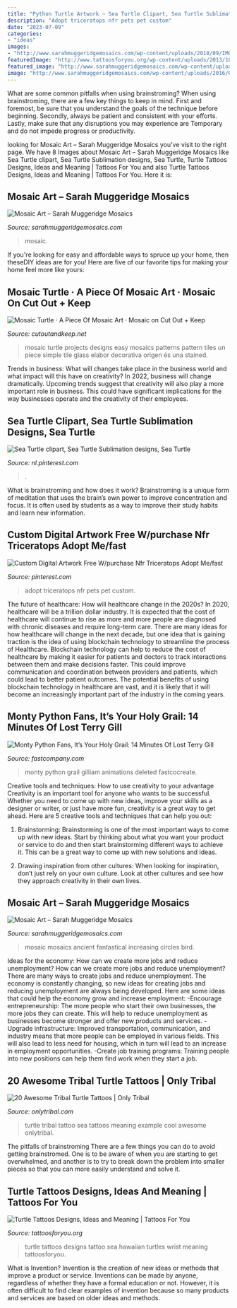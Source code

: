 ```yaml
---
title: "Python Turtle Artwork ~ Sea Turtle Clipart, Sea Turtle Sublimation Designs, Sea Turtle"
description: "Adopt triceratops nfr pets pet custom"
date: "2023-07-09"
categories:
- "ideas"
images:
- "http://www.sarahmuggeridgemosaics.com/wp-content/uploads/2018/09/IMG_3868-e1536997132484.jpg"
featuredImage: "http://www.tattoosforyou.org/wp-content/uploads/2013/10/Small-Turtle-Tattoos.jpg"
featured_image: "http://www.sarahmuggeridgemosaics.com/wp-content/uploads/2018/09/IMG_3868-e1536997132484.jpg"
image: "http://www.sarahmuggeridgemosaics.com/wp-content/uploads/2016/09/14Jan11-022-e1475722757937.jpg"
---
```



What are some common pitfalls when using brainstroming?
When using brainstroming, there are a few key things to keep in mind. First and foremost, be sure that you understand the goals of the technique before beginning. Secondly, always be patient and consistent with your efforts. Lastly, make sure that any disruptions you may experience are Temporary and do not impede progress or productivity.

	

		
looking for Mosaic Art – Sarah Muggeridge Mosaics you've visit to the right page. We have 8 Images about Mosaic Art – Sarah Muggeridge Mosaics like Sea Turtle clipart, Sea Turtle Sublimation designs, Sea Turtle, Turtle Tattoos Designs, Ideas and Meaning | Tattoos For You and also Turtle Tattoos Designs, Ideas and Meaning | Tattoos For You. Here it is:
		
    
## Mosaic Art – Sarah Muggeridge Mosaics

<img loading=lazy src="http://www.sarahmuggeridgemosaics.com/wp-content/uploads/2016/09/14Jan11-022-e1475722757937.jpg" onerror="this.onerror=null;this.src='https://tse1.mm.bing.net/th?id=OIP.WJS5kjnMx6zCcFhhjwYKQQHaKP&amp;pid=15.1';" alt="Mosaic Art – Sarah Muggeridge Mosaics">

_Source: sarahmuggeridgemosaics.com_

>mosaic. 

	

If you're looking for easy and affordable ways to spruce up your home, then theseDIY ideas are for you! Here are five of our favorite tips for making your home feel more like yours: 

    
## Mosaic Turtle · A Piece Of Mosaic Art · Mosaic On Cut Out + Keep

<img loading=lazy src="http://images.coplusk.net/project_images/90981/image/full_DSCF0050_1305218803.jpg" onerror="this.onerror=null;this.src='https://tse2.mm.bing.net/th?id=OIP.05qq2MqlxxfL6Gh4ZvC2agHaE7&amp;pid=15.1';" alt="Mosaic Turtle · A Piece Of Mosaic Art · Mosaic on Cut Out + Keep">

_Source: cutoutandkeep.net_

>mosaic turtle projects designs easy mosaics patterns pattern tiles un piece simple tile glass elabor decorativa origen és una stained. 

	

Trends in business: What will changes take place in the business world and what impact will this have on creativity?
In 2022, business will change dramatically. Upcoming trends suggest that creativity will also play a more important role in business. This could have significant implications for the way businesses operate and the creativity of their employees.

    
## Sea Turtle Clipart, Sea Turtle Sublimation Designs, Sea Turtle

<img loading=lazy src="https://i.pinimg.com/736x/35/c7/3b/35c73b7d0fbbeea39115c96416813fe8.jpg" onerror="this.onerror=null;this.src='https://tse2.mm.bing.net/th?id=OIP.vzMHD_qweqgle7GnMgnOdAHaFg&amp;pid=15.1';" alt="Sea Turtle clipart, Sea Turtle Sublimation designs, Sea Turtle">

_Source: nl.pinterest.com_

>. 

	

What is brainstroming and how does it work?
Brainstroming is a unique form of meditation that uses the brain’s own power to improve concentration and focus. It is often used by students as a way to improve their study habits and learn new information.

    
## Custom Digital Artwork Free W/purchase Nfr Triceratops Adopt Me/fast

<img loading=lazy src="https://i.pinimg.com/736x/a5/8d/f2/a58df2b5e9652e8420131586cc2075b7.jpg" onerror="this.onerror=null;this.src='https://tse4.mm.bing.net/th?id=OIP.gsgYSPJBOxAooTnSawIOywHaHb&amp;pid=15.1';" alt="Custom Digital Artwork Free W/purchase Nfr Triceratops Adopt Me/fast">

_Source: pinterest.com_

>adopt triceratops nfr pets pet custom. 

	

The future of healthcare: How will healthcare change in the 2020s?
In 2020, healthcare will be a trillion dollar industry. It is expected that the cost of healthcare will continue to rise as more and more people are diagnosed with chronic diseases and require long-term care. There are many ideas for how healthcare will change in the next decade, but one idea that is gaining traction is the idea of using blockchain technology to streamline the process of Healthcare. Blockchain technology can help to reduce the cost of healthcare by making it easier for patients and doctors to track interactions between them and make decisions faster. This could improve communication and coordination between providers and patients, which could lead to better patient outcomes. The potential benefits of using blockchain technology in healthcare are vast, and it is likely that it will become an increasingly important part of the industry in the coming years.

    
## Monty Python Fans, It’s Your Holy Grail: 14 Minutes Of Lost Terry Gill

<img loading=lazy src="https://images.fastcompany.net/image/upload/w_1280,f_auto,q_auto,fl_lossy/fc/3052297-poster-p-1-monty-python-fans-its-your-holy-grail-14-minutes-of-lost-terry-gilliam-animation.jpg" onerror="this.onerror=null;this.src='https://tse1.mm.bing.net/th?id=OIP.X163eXwUd4UUxrzNpvRebgHaEK&amp;pid=15.1';" alt="Monty Python Fans, It’s Your Holy Grail: 14 Minutes Of Lost Terry Gill">

_Source: fastcompany.com_

>monty python grail gilliam animations deleted fastcocreate. 

	

Creative tools and techniques: How to use creativity to your advantage
Creativity is an important tool for anyone who wants to be successful. Whether you need to come up with new ideas, improve your skills as a designer or writer, or just have more fun, creativity is a great way to get ahead. Here are 5 creative tools and techniques that can help you out:
1. Brainstorming: Brainstorming is one of the most important ways to come up with new ideas. Start by thinking about what you want your product or service to do and then start brainstorming different ways to achieve it. This can be a great way to come up with new solutions and ideas.

2. Drawing inspiration from other cultures: When looking for inspiration, don’t just rely on your own culture. Look at other cultures and see how they approach creativity in their own lives.

    
## Mosaic Art – Sarah Muggeridge Mosaics

<img loading=lazy src="http://www.sarahmuggeridgemosaics.com/wp-content/uploads/2018/09/IMG_3868-e1536997132484.jpg" onerror="this.onerror=null;this.src='https://tse1.mm.bing.net/th?id=OIP.22Of8JXW3QKY7xK1M9Q-5QHaJ5&amp;pid=15.1';" alt="Mosaic Art – Sarah Muggeridge Mosaics">

_Source: sarahmuggeridgemosaics.com_

>mosaic mosaics ancient fantastical increasing circles bird. 

	

Ideas for the economy: How can we create more jobs and reduce unemployment?
How can we create more jobs and reduce unemployment?
There are many ways to create jobs and reduce unemployment. The economy is constantly changing, so new ideas for creating jobs and reducing unemployment are always being developed. Here are some ideas that could help the economy grow and increase employment: 
-Encourage entrepreneurship: The more people who start their own businesses, the more jobs they can create. This will help to reduce unemployment as businesses become stronger and offer new products and services. 
-Upgrade infrastructure: Improved transportation, communication, and industry means that more people can be employed in various fields. This will also lead to less need for housing, which in turn will lead to an increase in employment opportunities. 
-Create job training programs: Training people into new positions can help them find work when they start a job.

    
## 20 Awesome Tribal Turtle Tattoos | Only Tribal

<img loading=lazy src="http://www.onlytribal.com/wp-content/uploads/2015/12/Turtle-Tribal-Tattoo.jpg" onerror="this.onerror=null;this.src='https://tse2.mm.bing.net/th?id=OIP.Isg-3iU8Dfc_d8f3xuVb-QHaJ4&amp;pid=15.1';" alt="20 Awesome Tribal Turtle Tattoos | Only Tribal">

_Source: onlytribal.com_

>turtle tribal tattoo sea tattoos meaning example cool awesome onlytribal. 

	

The pitfalls of brainstroming
There are a few things you can do to avoid getting brainstromed. One is to be aware of when you are starting to get overwhelmed, and another is to try to break down the problem into smaller pieces so that you can more easily understand and solve it.

    
## Turtle Tattoos Designs, Ideas And Meaning | Tattoos For You

<img loading=lazy src="http://www.tattoosforyou.org/wp-content/uploads/2013/10/Small-Turtle-Tattoos.jpg" onerror="this.onerror=null;this.src='https://tse3.mm.bing.net/th?id=OIP.5QLoji2GKCURTnUhakyxXwHaJ6&amp;pid=15.1';" alt="Turtle Tattoos Designs, Ideas and Meaning | Tattoos For You">

_Source: tattoosforyou.org_

>turtle tattoos designs tattoo sea hawaiian turtles wrist meaning tattoosforyou. 

	

What is Invention?
Invention is the creation of new ideas or methods that improve a product or service. Inventions can be made by anyone, regardless of whether they have a formal education or not. However, it is often difficult to find clear examples of invention because so many products and services are based on older ideas and methods.

